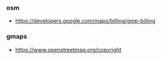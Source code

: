 ### osm
- https://developers.google.com/maps/billing/gmp-billing
### gmaps
- https://www.openstreetmap.org/copyright